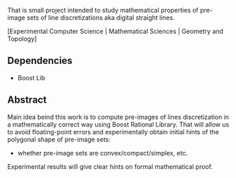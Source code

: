 That is small project intended to study mathematical properties of pre-image sets of line discretizations aka digital straight lines.

[Experimental Computer Science | Mathematical Sciences | Geometry and Topology]


## Dependencies

* Boost Lib

## Abstract

Main idea beind this work is to compute pre-images of lines discretization in a mathematically correct way using Boost Rational Library.
That will allow us to avoid floating-point errors and experimentally obtain initial hints of the polygonal shape of pre-image sets:
* whether pre-image sets are convex/compact/simplex, etc.

Experimental results will give clear hints on formal mathematical proof.
